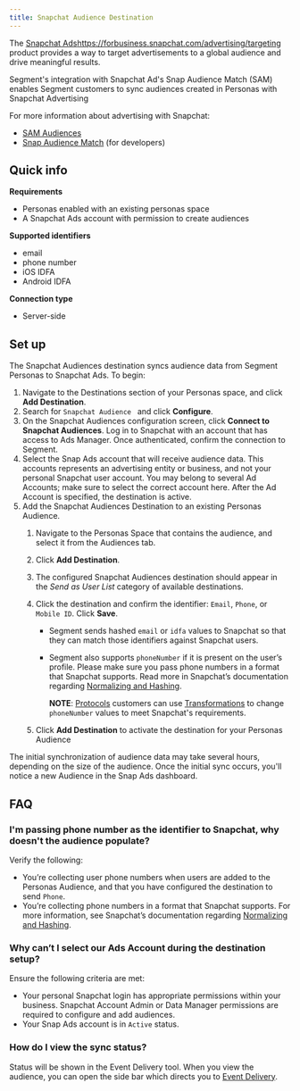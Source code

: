 ```yaml
---
title: Snapchat Audience Destination
---
```

The [Snapchat Ads](https://forbusiness.snapchat.com/advertising/targeting)https://forbusiness.snapchat.com/advertising/targeting product provides a way to target advertisements to a global audience and drive meaningful results.

Segment's integration with Snapchat Ad's Snap Audience Match (SAM) enables Segment customers to sync audiences created in Personas with Snapchat Advertising

For more information about advertising with Snapchat:
- [SAM Audiences](https://businesshelp.snapchat.com/s/article/create-sam-audience?language=en_US)
- [Snap Audience Match](https://developers.snapchat.com/api/docs/#create-an-audience-segment) (for developers)

## Quick info

**Requirements**
- Personas enabled with an existing personas space
- A Snapchat Ads account with permission to create audiences

**Supported identifiers**
- email
- phone number
- iOS IDFA
- Android IDFA

**Connection type**
- Server-side

## Set up
The Snapchat Audiences destination syncs audience data from Segment Personas to Snapchat Ads. To begin:

1. Navigate to the Destinations section of your Personas space, and click **Add Destination**.
2. Search for `Snapchat Audience ` and click **Configure**.
3. On the Snapchat Audiences configuration screen, click **Connect to Snapchat Audiences**. Log in to Snapchat with an account that has access to Ads Manager. Once authenticated, confirm the connection to Segment.
4. Select the Snap Ads account that will receive audience data. This accounts represents an advertising entity or business, and not your personal Snapchat user account. You may belong to several Ad Accounts; make sure to select the correct account here. After the Ad Account is specified, the destination is active.
5. Add the Snapchat Audiences Destination to an existing Personas Audience.
   1. Navigate to the Personas Space that contains the audience, and select it from the Audiences tab.
   2. Click **Add Destination**.
   3. The configured Snapchat Audiences destination should appear in the *Send as User List* category of available destinations.
   4. Click the destination and confirm the identifier: `Email`, `Phone`, or `Mobile ID`. Click **Save**.

      - Segment sends hashed `email` or `idfa` values to Snapchat so that they can match those identifiers against Snapchat users. 
      - Segment also supports `phoneNumber` if it is present on the user’s profile. Please make sure you pass phone numbers in a format that Snapchat supports. Read more in Snapchat’s documentation regarding [Normalizing and Hashing](https://developers.snapchat.com/api/docs/#normalizing-hashing). 
   
         **NOTE**: [Protocols](/docs/protocols) customers can use [Transformations](/docs/protocols/transform/) to change `phoneNumber` values to meet Snapchat's requirements.

   1. Click **Add Destination** to activate the destination for your Personas Audience

The initial synchronization of audience data may take several hours, depending on the size of the audience. Once the initial sync occurs, you'll notice a new Audience in the Snap Ads dashboard.

## FAQ

### I'm passing phone number as the identifier to Snapchat, why doesn't the audience populate?

Verify the following:
- You’re collecting user phone numbers when users are added to the Personas Audience, and that you have configured the destination to send `Phone`.
- You’re collecting phone numbers in a format that Snapchat supports. For more information, see Snapchat’s documentation regarding [Normalizing and Hashing](https://developers.snapchat.com/api/docs/#normalizing-hashing).

### Why can’t I select our Ads Account during the destination setup?

Ensure the following criteria are met:

- Your personal Snapchat login has appropriate permissions within your business. Snapchat Account Admin or Data Manager permissions are required to configure and add audiences.
- Your Snap Ads account is in `Active` status.

### How do I view the sync status? 

Status will be shown in the Event Delivery tool. When you view the audience, you can open the side bar which directs you  to [Event Delivery](/docs/getting-started/06-testing-debugging/#event-delivery).